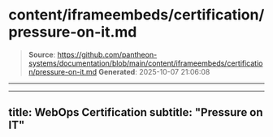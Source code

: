 # content/iframeembeds/certification/pressure-on-it.md

> **Source**: https://github.com/pantheon-systems/documentation/blob/main/content/iframeembeds/certification/pressure-on-it.md
> **Generated**: 2025-10-07 21:06:08

---

---
title: WebOps Certification
subtitle: "Pressure on IT"
---

<Partial file="certification-guide/pressure-on-it.md" />
